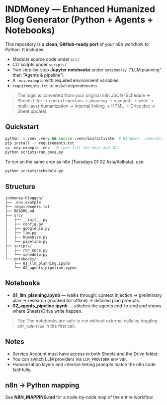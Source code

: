 # INDMoney — Enhanced Humanized Blog Generator (Python + Agents + Notebooks)

This repository is a **clean, GitHub-ready port** of your n8n workflow to Python. It includes:
- Modular source code under `src/`
- CLI scripts under `scripts/`
- Two step-by-step **Jupyter notebooks** under `notebooks/` (“LLM planning” then “Agents & pipeline”)
- A `.env.example` with required environment variables
- `requirements.txt` to install dependencies

> The logic is converted from your original n8n JSON (Schedule → Sheets filter → context injection → planning → research → write → multi-layer humanization → internal linking → HTML → Drive doc → Sheet update).

## Quickstart

```bash
python -m venv .venv && source .venv/bin/activate  # Windows: .venv\Scripts\activate
pip install -r requirements.txt
cp .env.example .env   # then fill the keys and IDs
python scripts/run_once.py
```

To run on the same cron as n8n (Tuesdays 01:02 Asia/Kolkata), use:
```bash
python scripts/schedule.py
```

## Structure

```
indmoney-bloggen/
├── .env.example
├── requirements.txt
├── README.md
├── src/
│   ├── __init__.py
│   ├── config.py
│   ├── google_io.py
│   ├── llm.py
│   ├── humanize.py
│   └── pipeline.py
├── scripts/
│   ├── run_once.py
│   └── schedule.py
└── notebooks/
    ├── 01_llm_planning.ipynb
    └── 02_agents_pipeline.ipynb
```

## Notebooks
- **01_llm_planning.ipynb** — walks through: context injection → preliminary plan → research (mocked for offline) → detailed plan prompts.
- **02_agents_pipeline.ipynb** — stitches the agents end-to-end and shows where Sheets/Drive write happen.

> Tip: The notebooks are safe to run without external calls by toggling `DRY_RUN=True` in the first cell.

## Notes
- Service Account must have access to both Sheets and the Drive folder.
- You can switch LLM providers via `LLM_PROVIDER` env var.
- Humanization layers and internal-linking prompts match the n8n code faithfully.


## n8n → Python mapping
See **N8N_MAPPING.md** for a node-by-node map of the entire workflow.
